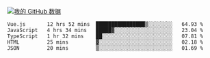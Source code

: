 [![我的 GitHub 数据](https://github-readme-stats.vercel.app/api?username=unbrain&?theme=dark)]()

<!--START_SECTION:waka-->
```text
Vue.js       12 hrs 52 mins  ████████████████▒░░░░░░░░   64.93 % 
JavaScript   4 hrs 34 mins   █████▓░░░░░░░░░░░░░░░░░░░   23.04 % 
TypeScript   1 hr 32 mins    ██░░░░░░░░░░░░░░░░░░░░░░░   07.81 % 
HTML         25 mins         ▓░░░░░░░░░░░░░░░░░░░░░░░░   02.18 % 
JSON         20 mins         ▒░░░░░░░░░░░░░░░░░░░░░░░░   01.69 % 
```
<!--END_SECTION:waka-->
